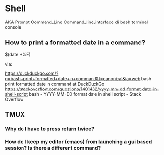 # Shell

AKA Prompt Command_Line Command_line_interface cli bash terminal console

## How to print a formatted date in a command?

$(date +%F)

via:

https://duckduckgo.com/?q=bash+print+formatted+date+in+command&t=canonical&ia=web
bash print formatted date in command at DuckDuckGo
https://stackoverflow.com/questions/1401482/yyyy-mm-dd-format-date-in-shell-script
bash - YYYY-MM-DD format date in shell script - Stack Overflow

## TMUX

### Why do I have to press return twice?

### How do I keep my editor (emacs) from launching a gui based session? Is there a different command?
